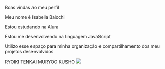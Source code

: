 Boas vindas ao meu perfil

Meu nome é Isabella Baiochi

Estou estudando na Alura

Estou me desenvolvendo na linguagem JavaScript

Utilizo esse espaço para minha organização e compartilhamento dos meu projetos desenvolvidos

RYOIKI TENKAI MURYOO KUSHO
![](https://media1.tenor.com/m/8UntVSgyu6QAAAAC/gojo-satoru-satoru-gojo.gif)
